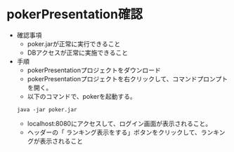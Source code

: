 pokerPresentation確認
=========================
- 確認事項
  - poker.jarが正常に実行できること
  - DBアクセスが正常に実施できること
- 手順
  - pokerPresentationプロジェクトをダウンロード
  - pokerPresentationプロジェクトを右クリックして、コマンドプロンプトを開く。
  - 以下のコマンドで、pokerを起動する。
  ```
  java -jar poker.jar
  ```
  - localhost:8080にアクセスして、ログイン画面が表示されること。
  - ヘッダーの「 ランキング表示をする」ボタンをクリックして、ランキングが表示されること

